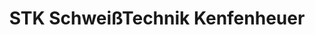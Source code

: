 ---
title: "STK SchweißTechnik Kenfenheuer"
url: /sankt-augustin/stk-schweisstechnik-kenfenheuer/
shop: Baumarkt
---